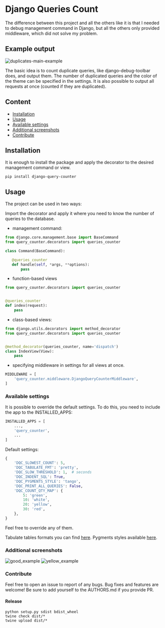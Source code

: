 # Django Queries Count

The difference between this project and all the others like it is that I needed
 to debug management command in Django, but all the others only provided middleware,
 which did not solve my problem.

## Example output

![duplicates-main-example](https://user-images.githubusercontent.com/13550539/117552176-89c30b80-b052-11eb-80b9-7eb32435d116.png)

The basic idea is to count duplicate queries, like django-debug-toolbar does,
 and output them. The number of duplicated queries and the color of the theme
 can be specified in the settings. It is also possible to output all requests
 at once (counted if they are duplicated).

## Content

- [Installation](#installation)
- [Usage](#usage)
- [Available settings](#available-settings)
- [Additional screenshots](#additional-screenshots)
- [Contribute](#contribute)

## Installation

It is enough to install the package and apply the decorator to the desired
 management command or view.

```shell
pip install django-query-counter
```

## Usage

The project can be used in two ways:

Import the decorator and apply it where you need to know the number of queries
 to the database.

- management command:

 ```python
from django.core.management.base import BaseCommand
from query_counter.decorators import queries_counter

class Command(BaseCommand):

    @queries_counter
    def handle(self, *args, **options):
        pass
 ```

- function-based views

```python
from query_counter.decorators import queries_counter


@queries_counter
def index(request):
    pass
```

- class-based views:

```python
from django.utils.decorators import method_decorator
from query_counter.decorators import queries_counter


@method_decorator(queries_counter, name='dispatch')
class IndexView(View):
    pass
```

- specifying middleware in settings for all views at once.

```python
MIDDLEWARE = [
    'query_counter.middleware.DjangoQueryCounterMiddleware',
]
```

### Available settings

It is possible to override the default settings. To do this, you need to
 include the app to the INSTALLED_APPS:

```python
INSTALLED_APPS = [
    ...,
    'query_counter',
    ...
]
```

Default settings:

```python
{
    'DQC_SLOWEST_COUNT': 5,
    'DQC_TABULATE_FMT': 'pretty',
    'DQC_SLOW_THRESHOLD': 1,  # seconds
    'DQC_INDENT_SQL': True,
    'DQC_PYGMENTS_STYLE': 'tango',
    'DQC_PRINT_ALL_QUERIES': False,
    'DQC_COUNT_QTY_MAP': {
        5: 'green',
        10: 'white',
        20: 'yellow',
        30: 'red',
    },
}
```

Feel free to override any of them.

Tabulate tables formats you can find [here](https://github.com/astanin/python-tabulate#table-format).
Pygments styles available [here](https://pygments.org/demo/).

### Additional screenshots

![good_example](https://user-images.githubusercontent.com/13550539/117552177-8a5ba200-b052-11eb-8b6b-e66521aebdd6.png)
![yellow_example](https://user-images.githubusercontent.com/13550539/117552179-8af43880-b052-11eb-85ca-65df4eca3ea7.png)

### Contribute

Feel free to open an issue to report of any bugs. Bug fixes and features are
 welcome! Be sure to add yourself to the AUTHORS.md if you provide PR.

#### Release

```shell
python setup.py sdist bdist_wheel
twine check dist/*
twine upload dist/*
```

